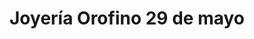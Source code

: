---
title: "Joyería Orofino 29 de mayo"
url: /santo-domingo-de-los-tsachilas/joyeria-orofino-29-de-mayo/
shop: joyería
---